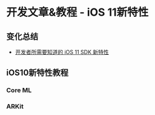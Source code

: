 # 开发文章&教程 - iOS 11新特性
## 变化总结
- [开发者所需要知道的 iOS 11 SDK 新特性][1]

## iOS10新特性教程
### Core ML

### ARKit

[1]:	https://onevcat.com/2017/06/ios-11-sdk/ "开发者所需要知道的 iOS 10 SDK 新特性"